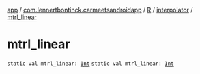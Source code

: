 [app](../../../index.md) / [com.lennertbontinck.carmeetsandroidapp](../../index.md) / [R](../index.md) / [interpolator](index.md) / [mtrl_linear](./mtrl_linear.md)

# mtrl_linear

`static val mtrl_linear: `[`Int`](https://kotlinlang.org/api/latest/jvm/stdlib/kotlin/-int/index.html)
`static val mtrl_linear: `[`Int`](https://kotlinlang.org/api/latest/jvm/stdlib/kotlin/-int/index.html)